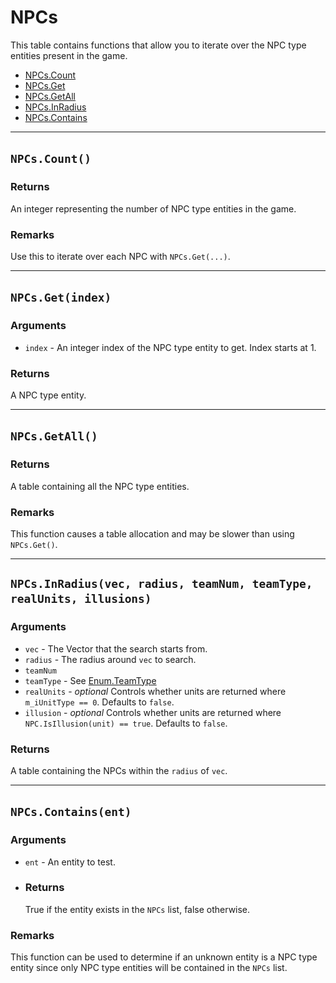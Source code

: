 # NPCs

This table contains functions that allow you to iterate over the NPC type entities present in the game.

* [NPCs.Count](https://hake.me/docs/entity-lists/npcs#npcs-count)
* [NPCs.Get](https://hake.me/docs/entity-lists/npcs#npcs-get-index)
* [NPCs.GetAll](https://hake.me/docs/entity-lists/npcs#npcs-getall)
* [NPCs.InRadius](https://hake.me/docs/entity-lists/npcs#npcs-inradius-vec-radius-teamnum-teamtype-realunits-illusions)
* [NPCs.Contains](https://hake.me/docs/entity-lists/npcs#npcs-contains-ent)

---

## `NPCs.Count()`​

### Returns

An integer representing the number of NPC type entities in the game.

### Remarks

Use this to iterate over each NPC with `NPCs.Get(...)`​.

---

## `NPCs.Get(index)`​

### Arguments

* ​`index`​ - An integer index of the NPC type entity to get. Index starts at 1.

### Returns

A NPC type entity.

---

## `NPCs.GetAll()`​

### Returns

A table containing all the NPC type entities.

### Remarks

This function causes a table allocation and may be slower than using `NPCs.Get()`​.

---

## `NPCs.InRadius(vec, radius, teamNum, teamType, realUnits, illusions)`​

### Arguments

* ​`vec`​ - The Vector that the search starts from.
* ​`radius`​ - The radius around `vec`​ to search.
* ​`teamNum`​
* ​`teamType`​ - See [Enum.TeamType](https://hake.me/docs/globals/enum#enum-teamtype)
* ​`realUnits`​ - *optional* Controls whether units are returned where `m_iUnitType == 0`​. Defaults to `false`​.
* ​`illusion`​ - *optional* Controls whether units are returned where `NPC.IsIllusion(unit) == true`​. Defaults to `false`​.

### Returns

A table containing the NPCs within the `radius`​ of `vec`​.

---

## `NPCs.Contains(ent)`​

### Arguments

* ​`ent`​ - An entity to test.
* ### Returns

  True if the entity exists in the `NPCs`​ list, false otherwise.

### Remarks

This function can be used to determine if an unknown entity is a NPC type entity since only NPC type entities will be contained in the `NPCs`​ list.

